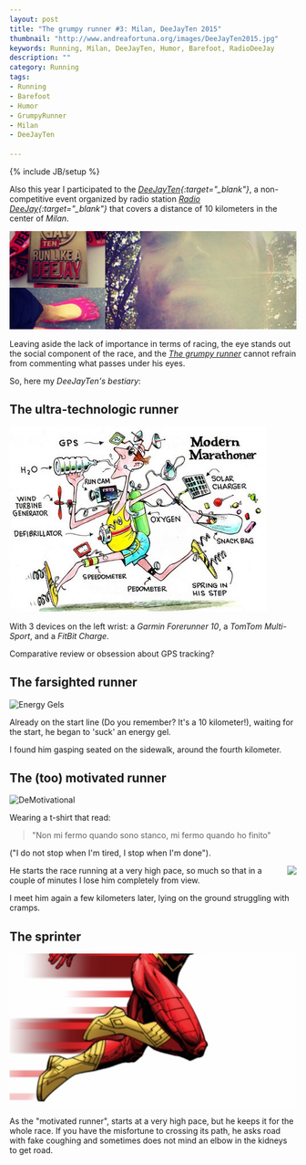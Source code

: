 ```yaml
---
layout: post
title: "The grumpy runner #3: Milan, DeeJayTen 2015"
thumbnail: "http://www.andreafortuna.org/images/DeeJayTen2015.jpg"
keywords: Running, Milan, DeeJayTen, Humor, Barefoot, RadioDeeJay
description: ""
category: Running
tags: 
- Running
- Barefoot
- Humor
- GrumpyRunner
- Milan
- DeeJayTen

---
```

{% include JB/setup %}

Also this year I participated to the *[DeeJayTen](http://www.deejayten.it/){:target="_blank"}*, a non-competitive event organized by radio station *[Radio DeeJay](http://www.deejay.it/){:target="_blank"}* that covers a distance of 10 kilometers in the center of *Milan*.

![CleanHouse](/running/images/DeeJayTen2015.jpg)
<!-- more -->

Leaving aside the lack of importance in terms of racing, the eye stands out the social component of the race, and the *[The grumpy runner](/tags.html#GrumpyRunner-ref)* cannot refrain from commenting what passes under his eyes.

So, here my *DeeJayTen's bestiary*:

The ultra-technologic runner
--

![UltraTech](/images/modernrunner.jpg)

With 3 devices on the left wrist: a *Garmin Forerunner 10*, a *TomTom Multi-Sport*, and a *FitBit Charge*.

Comparative review or obsession about GPS tracking?

The farsighted runner
--

![Energy Gels](http://s3.amazonaws.com/theoatmeal-img/comics/marathon_do/energy_gels.png)

Already on the start line (Do you remember? It's a 10 kilometer!), waiting for the start, he  began to 'suck' an energy gel. 

I found him gasping seated on the sidewalk, around the fourth kilometer.

The (too) motivated runner
--

![DeMotivational](http://www.keller-sports.de/blog/wp-content/uploads/2015/03/stop-when-youre-done-mantra.jpg)

Wearing a t-shirt that read: 

>"Non mi fermo quando sono stanco, mi fermo quando ho finito" 

("I do not stop when I'm tired, I stop when I'm done"). 

<img src="http://www.active.com/Assets/Fitness/muscle-cramps.jpg" style="float:right;">
He starts the race running at a very high pace, so much so that in a couple of minutes I lose him completely from view.

I meet him again a few kilometers later, lying on the ground struggling with cramps.


The sprinter
--
![TheSprinter](/running/images/thesprinter.png)

As the "motivated runner", starts at a very high pace, but he keeps it for the whole race. 
If you have the misfortune to crossing its path, he asks road with fake coughing and sometimes does not mind an elbow in  the kidneys to get road.